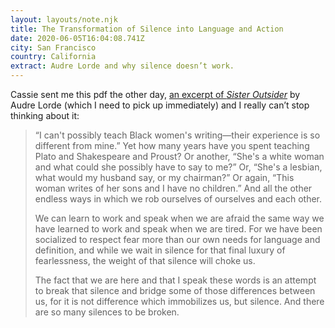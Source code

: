 ```yaml
---
layout: layouts/note.njk
title: The Transformation of Silence into Language and Action
date: 2020-06-05T16:04:08.741Z
city: San Francisco
country: California
extract: Audre Lorde and why silence doesn’t work.
---
```


Cassie sent me this pdf the other day, [an excerpt of _Sister Outsider_](https://electricliterature.com/wp-content/images/2017/12/silenceintoaction.pdf) by Audre Lorde (which I need to pick up immediately) and I really can’t stop thinking about it:

> “I can't possibly teach Black women's writing—their experience is so different from mine.” Yet how many years have you spent teaching Plato and Shakespeare and Proust? Or another, “She's a white woman and what could she possibly have to say to me?” Or, “She's a lesbian, what would my husband say, or my chairman?” Or again, “This woman writes of her sons and I have no children.” And all the other endless ways in which we rob ourselves of ourselves and each other.
>
> We can learn to work and speak when we are afraid the same way we have learned to work and speak when we are tired. For we have been socialized to respect fear more than our own needs for language and definition, and while we wait in silence for that final luxury of fearlessness, the weight of that silence will choke us.
>
> The fact that we are here and that I speak these words is an attempt to break that silence and bridge some of those differences between us, for it is not difference which immobilizes us, but silence. And there are so many silences to be broken.
